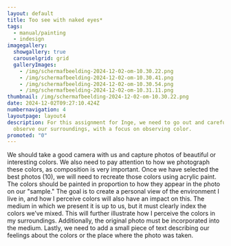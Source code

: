 ```yaml
---
layout: default
title: Too see with naked eyes*
tags:
  - manual/painting
  - indesign
imagegallery:
  showgallery: true
  carouselgrid: grid
  galleryImages:
    - /img/scherm­afbeelding-2024-12-02-om-10.30.22.png
    - /img/scherm­afbeelding-2024-12-02-om-10.30.41.png
    - /img/scherm­afbeelding-2024-12-02-om-10.30.54.png
    - /img/scherm­afbeelding-2024-12-02-om-10.31.11.png
thumbnail: /img/scherm­afbeelding-2024-12-02-om-10.30.22.png
date: 2024-12-02T09:27:10.424Z
numbernavigation: 4
layoutpage: layout4
description: For this assignment for Inge, we need to go out and carefully
  observe our surroundings, with a focus on observing color.
promoted: "0"
---
```

We should take a good camera with us and capture photos of beautiful or interesting colors. We also need to pay attention to how we photograph these colors, as composition is very important. Once we have selected the best photos (10), we will need to recreate those colors using acrylic paint. The colors should be painted in proportion to how they appear in the photo on our "sample." The goal is to create a personal view of the environment I live in, and how I perceive colors will also have an impact on this. The medium in which we present it is up to us, but it must clearly index the colors we’ve mixed. This will further illustrate how I perceive the colors in my surroundings. Additionally, the original photo must be incorporated into the medium. Lastly, we need to add a small piece of text describing our feelings about the colors or the place where the photo was taken.